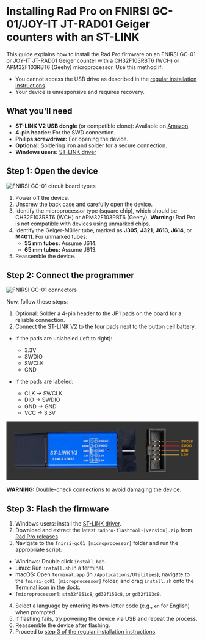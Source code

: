 # Installing Rad Pro on FNIRSI GC-01/JOY-IT JT-RAD01 Geiger counters with an ST-LINK

This guide explains how to install the Rad Pro firmware on an FNIRSI GC-01 or JOY-IT JT-RAD01 Geiger counter with a CH32F103R8T6 (WCH) or APM32F103RBT6 (Geehy) microprocessor. Use this method if:

* You cannot access the USB drive as described in the [regular installation instructions](install.md).
* Your device is unresponsive and requires recovery.

## What you'll need

* **ST-LINK V2 USB dongle** (or compatible clone): Available on [Amazon](https://www.amazon.com/s?k=st-link+v2).
* **4-pin header**: For the SWD connection.
* **Philips screwdriver:** For opening the device.
* **Optional:** Soldering iron and solder for a secure connection.
* **Windows users:** [ST-LINK driver](https://www.st.com/en/development-tools/stsw-link009.html)

## Step 1: Open the device

![FNIRSI GC-01 circuit board types](img/gc-01-board-type.jpg)

1. Power off the device.
2. Unscrew the back case and carefully open the device.
3. Identify the microprocessor type (square chip), which should be CH32F103R8T6 (WCH) or APM32F103RBT6 (Geehy). **Warning:** Rad Pro is not compatible with devices using unmarked chips.
4. Identify the Geiger-Müller tube, marked as **J305**, **J321**, **J613**, **J614**, or **M4011**. For unmarked tubes:
   * **55 mm tubes:** Assume J614.
   * **65 mm tubes:** Assume J613.
5. Reassemble the device.

## Step 2: Connect the programmer

![FNIRSI GC-01 connectors](img/gc-01-swd.jpg)

Now, follow these steps:

1. Optional: Solder a 4-pin header to the JP1 pads on the board for a reliable connection.
2. Connect the ST-LINK V2 to the four pads next to the button cell battery.
  * If the pads are unlabeled (left to right):
    * 3.3V
    * SWDIO
    * SWCLK
    * GND

  * If the pads are labeled:
    * CLK → SWCLK
    * DIO → SWDIO
    * GND → GND
    * VCC → 3.3V

![ST-LINK V2 programmer](../../img/ST-LINK-V2.png)

**WARNING:** Double-check connections to avoid damaging the device.

## Step 3: Flash the firmware

1. Windows users: install the [ST-LINK driver](https://www.st.com/en/development-tools/stsw-link009.html).
2. Download and extract the latest `radpro-flashtool-[version].zip` from [Rad Pro releases](https://github.com/Gissio/radpro/releases).
3. Navigate to the `fnirsi-gc01_[microprocessor]` folder and run the appropriate script:
  * Windows: Double click `install.bat`.
  * Linux: Run `install.sh` in a terminal.
  * macOS: Open `Terminal.app` (in `/Applications/Utilities`), navigate to the `fnirsi-gc01_[microprocessor]` folder, and drag `install.sh` onto the Terminal icon in the dock.
  * `[microprocessor]`: `stm32f051c8`, `gd32f150c8`, or `gd32f103c8`.
4. Select a language by entering its two-letter code (e.g., `en` for English) when prompted.
5. If flashing fails, try powering the device via USB and repeat the process.
6. Reassemble the device after flashing.
7. Proceed to [step 3 of the regular installation instructions](install.md#step-3-configure-the-device).
